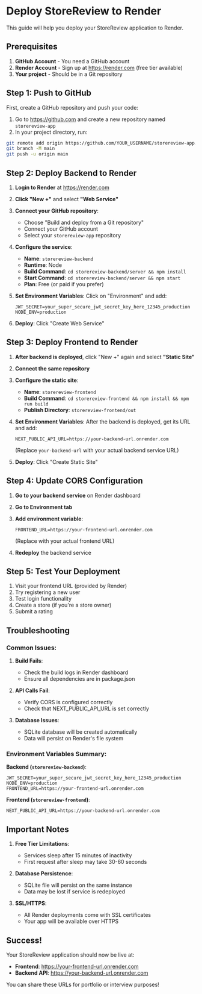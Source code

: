 # Deploy StoreReview to Render

This guide will help you deploy your StoreReview application to Render.

## Prerequisites

1. **GitHub Account** - You need a GitHub account
2. **Render Account** - Sign up at https://render.com (free tier available)
3. **Your project** - Should be in a Git repository

## Step 1: Push to GitHub

First, create a GitHub repository and push your code:

1. Go to https://github.com and create a new repository named `storereview-app`
2. In your project directory, run:

```bash
git remote add origin https://github.com/YOUR_USERNAME/storereview-app.git
git branch -M main
git push -u origin main
```

## Step 2: Deploy Backend to Render

1. **Login to Render** at https://render.com
2. **Click "New +"** and select **"Web Service"**
3. **Connect your GitHub repository**:
   - Choose "Build and deploy from a Git repository"
   - Connect your GitHub account
   - Select your `storereview-app` repository
4. **Configure the service**:
   - **Name**: `storereview-backend`
   - **Runtime**: Node
   - **Build Command**: `cd storereview-backend/server && npm install`
   - **Start Command**: `cd storereview-backend/server && npm start`
   - **Plan**: Free (or paid if you prefer)

5. **Set Environment Variables**:
   Click on "Environment" and add:
   ```
   JWT_SECRET=your_super_secure_jwt_secret_key_here_12345_production
   NODE_ENV=production
   ```

6. **Deploy**: Click "Create Web Service"

## Step 3: Deploy Frontend to Render

1. **After backend is deployed**, click "New +" again and select **"Static Site"**
2. **Connect the same repository**
3. **Configure the static site**:
   - **Name**: `storereview-frontend`
   - **Build Command**: `cd storereview-frontend && npm install && npm run build`
   - **Publish Directory**: `storereview-frontend/out`

4. **Set Environment Variables**:
   After the backend is deployed, get its URL and add:
   ```
   NEXT_PUBLIC_API_URL=https://your-backend-url.onrender.com
   ```
   (Replace `your-backend-url` with your actual backend service URL)

5. **Deploy**: Click "Create Static Site"

## Step 4: Update CORS Configuration

1. **Go to your backend service** on Render dashboard
2. **Go to Environment tab**
3. **Add environment variable**:
   ```
   FRONTEND_URL=https://your-frontend-url.onrender.com
   ```
   (Replace with your actual frontend URL)

4. **Redeploy** the backend service

## Step 5: Test Your Deployment

1. Visit your frontend URL (provided by Render)
2. Try registering a new user
3. Test login functionality
4. Create a store (if you're a store owner)
5. Submit a rating

## Troubleshooting

### Common Issues:

1. **Build Fails**:
   - Check the build logs in Render dashboard
   - Ensure all dependencies are in package.json

2. **API Calls Fail**:
   - Verify CORS is configured correctly
   - Check that NEXT_PUBLIC_API_URL is set correctly

3. **Database Issues**:
   - SQLite database will be created automatically
   - Data will persist on Render's file system

### Environment Variables Summary:

**Backend (`storereview-backend`)**:
```
JWT_SECRET=your_super_secure_jwt_secret_key_here_12345_production
NODE_ENV=production
FRONTEND_URL=https://your-frontend-url.onrender.com
```

**Frontend (`storereview-frontend`)**:
```
NEXT_PUBLIC_API_URL=https://your-backend-url.onrender.com
```

## Important Notes

1. **Free Tier Limitations**:
   - Services sleep after 15 minutes of inactivity
   - First request after sleep may take 30-60 seconds

2. **Database Persistence**:
   - SQLite file will persist on the same instance
   - Data may be lost if service is redeployed

3. **SSL/HTTPS**:
   - All Render deployments come with SSL certificates
   - Your app will be available over HTTPS

## Success!

Your StoreReview application should now be live at:
- **Frontend**: https://your-frontend-url.onrender.com  
- **Backend API**: https://your-backend-url.onrender.com

You can share these URLs for portfolio or interview purposes!
